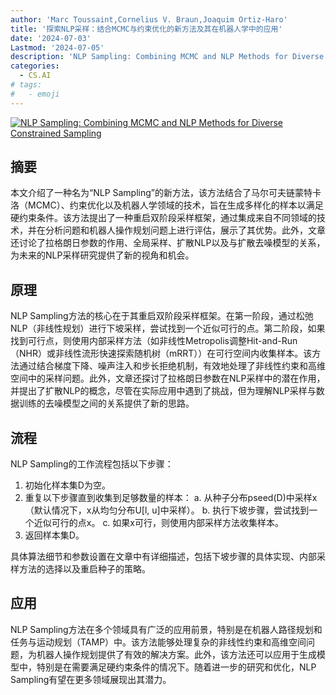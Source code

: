 ```yaml
---
author: 'Marc Toussaint,Cornelius V. Braun,Joaquim Ortiz-Haro'
title: '探索NLP采样：结合MCMC与约束优化的新方法及其在机器人学中的应用'
date: '2024-07-03'
Lastmod: '2024-07-05'
description: 'NLP Sampling: Combining MCMC and NLP Methods for Diverse Constrained Sampling'
categories:
  - CS.AI
# tags:
#   - emoji
---
```


[![NLP Sampling: Combining MCMC and NLP Methods for Diverse Constrained Sampling](https://arxiv-research-1301205113.cos.ap-guangzhou.myqcloud.com/images/2407.03035v1.pdf_0.jpg)](https://arxiv.org/abs/2407.03035v1)

## 摘要

本文介绍了一种名为“NLP Sampling”的新方法，该方法结合了马尔可夫链蒙特卡洛（MCMC）、约束优化以及机器人学领域的技术，旨在生成多样化的样本以满足硬约束条件。该方法提出了一种重启双阶段采样框架，通过集成来自不同领域的技术，并在分析问题和机器人操作规划问题上进行评估，展示了其优势。此外，文章还讨论了拉格朗日参数的作用、全局采样、扩散NLP以及与扩散去噪模型的关系，为未来的NLP采样研究提供了新的视角和机会。<!--more-->

## 原理

NLP Sampling方法的核心在于其重启双阶段采样框架。在第一阶段，通过松弛NLP（非线性规划）进行下坡采样，尝试找到一个近似可行的点。第二阶段，如果找到可行点，则使用内部采样方法（如非线性Metropolis调整Hit-and-Run（NHR）或非线性流形快速探索随机树（mRRT））在可行空间内收集样本。该方法通过结合梯度下降、噪声注入和步长拒绝机制，有效地处理了非线性约束和高维空间中的采样问题。此外，文章还探讨了拉格朗日参数在NLP采样中的潜在作用，并提出了扩散NLP的概念，尽管在实际应用中遇到了挑战，但为理解NLP采样与数据训练的去噪模型之间的关系提供了新的思路。

## 流程

NLP Sampling的工作流程包括以下步骤：
1. 初始化样本集D为空。
2. 重复以下步骤直到收集到足够数量的样本：
   a. 从种子分布pseed(D)中采样x（默认情况下，x从均匀分布U[l, u]中采样）。
   b. 执行下坡步骤，尝试找到一个近似可行的点x。
   c. 如果x可行，则使用内部采样方法收集样本。
3. 返回样本集D。

具体算法细节和参数设置在文章中有详细描述，包括下坡步骤的具体实现、内部采样方法的选择以及重启种子的策略。

## 应用

NLP Sampling方法在多个领域具有广泛的应用前景，特别是在机器人路径规划和任务与运动规划（TAMP）中。该方法能够处理复杂的非线性约束和高维空间问题，为机器人操作规划提供了有效的解决方案。此外，该方法还可以应用于生成模型中，特别是在需要满足硬约束条件的情况下。随着进一步的研究和优化，NLP Sampling有望在更多领域展现出其潜力。
